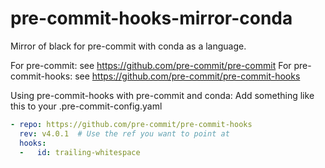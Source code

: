 # pre-commit-hooks-mirror-conda
Mirror of black for pre-commit with conda as a language.

For pre-commit: see https://github.com/pre-commit/pre-commit For pre-commit-hooks: see https://github.com/pre-commit/pre-commit-hooks

Using pre-commit-hooks with pre-commit and conda:
Add something like this to your .pre-commit-config.yaml

```yml
- repo: https://github.com/pre-commit/pre-commit-hooks
  rev: v4.0.1  # Use the ref you want to point at
  hooks:
  -   id: trailing-whitespace
```